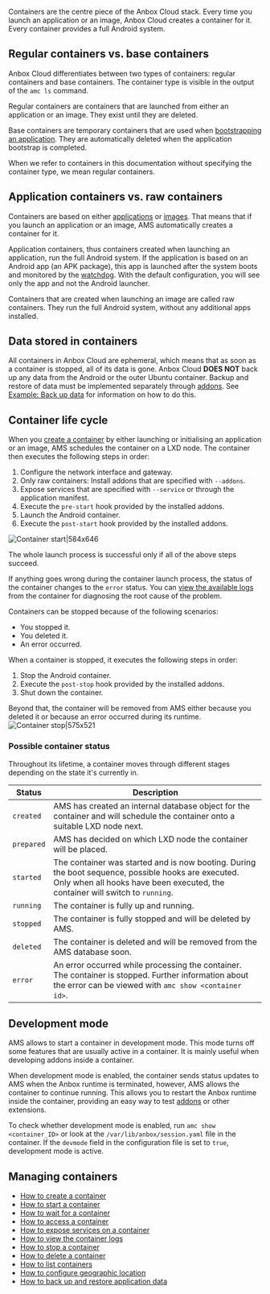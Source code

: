 Containers are the centre piece of the Anbox Cloud stack. Every time you launch an application or an image, Anbox Cloud creates a container for it. Every container provides a full Android system.

<a name="regular-vs-base"></a>
## Regular containers vs. base containers

Anbox Cloud differentiates between two types of containers: regular containers and base containers. The container type is visible in the output of the `amc ls` command.

Regular containers are containers that are launched from either an application or an image. They exist until they are deleted.

Base containers are temporary containers that are used when [bootstrapping an application](https://discourse.ubuntu.com/t/managing-applications/17760#bootstrap). They are automatically deleted when the application bootstrap is completed.

When we refer to containers in this documentation without specifying the container type, we mean regular containers.

<a name="application-vs-raw"></a>
## Application containers vs. raw containers

Containers are based on either [applications](https://discourse.ubuntu.com/t/managing-applications/17760) or [images](https://discourse.ubuntu.com/t/provided-images/24185). That means that if you launch an application or an image, AMS automatically creates a container for it.

Application containers, thus containers created when launching an application, run the full Android system. If the application is based on an Android app (an APK package), this app is launched after the system boots and monitored by the [watchdog](https://discourse.ubuntu.com/t/application-manifest/24197#watchdog). With the default configuration, you will see only the app and not the Android launcher.

Containers that are created when launching an image are called raw containers. They run the full Android system, without any additional apps installed.

## Data stored in containers

All containers in Anbox Cloud are ephemeral, which means that as soon as a container is stopped, all of its data is gone. Anbox Cloud **DOES NOT** back up any data from the Android or the outer Ubuntu container. Backup and restore of data must be implemented separately through [addons](https://discourse.ubuntu.com/t/addons/25293). See [Example: Back up data](https://discourse.ubuntu.com/t/example-back-up-data/25289) for information on how to do this.

## Container life cycle

When you [create a container](https://discourse.ubuntu.com/t/launch-a-container/24327) by either launching or initialising an application or an image, AMS schedules the container on a LXD node. The container then executes the following steps in order:

1. Configure the network interface and gateway.
1. Only raw containers: Install addons that are specified with `--addons`.
1. Expose services that are specified with `--service` or through the application manifest.
1. Execute the `pre-start` hook provided by the installed addons.
1. Launch the Android container.
1. Execute the `post-start` hook provided by the installed addons.

![Container start|584x646](https://assets.ubuntu.com/v1/230fd172-container_start.png)

The whole launch process is successful only if all of the above steps succeed.

If anything goes wrong during the container launch process, the status of the container changes to the `error` status. You can [view the available logs](https://discourse.ubuntu.com/t/view-the-container-logs/24329) from the container for diagnosing the root cause of the problem.

Containers can be stopped because of the following scenarios:

- You stopped it.
- You deleted it.
- An error occurred.

When a container is stopped, it executes the following steps in order:

1. Stop the Android container.
2. Execute the `post-stop` hook provided by the installed addons.
3. Shut down the container.

Beyond that, the container will be removed from AMS either because you deleted it or because an error occurred during its runtime.
![Container stop|575x521](https://assets.ubuntu.com/v1/0377512e-container_stop.png)

### Possible container status

Throughout its lifetime, a container moves through different stages depending on the state it's currently in.

Status            |  Description
----------------|------------
`created`     | AMS has created an internal database object for the container and will schedule the container onto a suitable LXD node next.
`prepared` | AMS has decided on which LXD node the container will be placed.
`started` | The container was started and is now booting. During the boot sequence, possible hooks are executed. Only when all hooks have been executed, the container will switch to `running`.
`running` | The container is fully up and running.
`stopped` | The container is fully stopped and will be deleted by AMS.
`deleted` | The container is deleted and will be removed from the AMS database soon.
`error` | An error occurred while processing the container. The container is stopped. Further information about the error can be viewed with `amc show <container id>`.

<a name="dev-mode"></a>
## Development mode

AMS allows to start a container in development mode. This mode turns off some features that are usually active in a container. It is mainly useful when developing addons inside a container.

When development mode is enabled, the container sends status updates to AMS when the Anbox runtime is terminated, however, AMS allows the container to continue running. This allows you to restart the Anbox runtime inside the container, providing an easy way to test [addons](https://discourse.ubuntu.com/t/addons/25293) or other extensions.

To check whether development mode is enabled, run `amc show <container_ID>` or look at the `/var/lib/anbox/session.yaml` file in the container. If the `devmode` field in the configuration file is set to `true`, development mode is active.

## Managing containers

 * [How to create a container](https://discourse.ubuntu.com/t/launch-a-container/24327)
 * [How to start a container](https://discourse.ubuntu.com/t/how-to-start-a-container/33924)
 * [How to wait for a container](https://discourse.ubuntu.com/t/wait-for-a-container/24330)
 * [How to access a container](https://discourse.ubuntu.com/t/access-containers-remotely/17772)
 * [How to expose services on a container](https://discourse.ubuntu.com/t/expose-services-on-a-container/24326)
 * [How to view the container logs](https://discourse.ubuntu.com/t/view-the-container-logs/24329)
 * [How to stop a container](https://discourse.ubuntu.com/t/how-to-stop-a-container/33925)
 * [How to delete a container](https://discourse.ubuntu.com/t/delete-a-container/24325)
 * [How to list containers](https://discourse.ubuntu.com/t/list-containers/24328)
 * [How to configure geographic location](https://discourse.ubuntu.com/t/usecase-container-configuration/17782)
 * [How to back up and restore application data](https://discourse.ubuntu.com/t/back-up-and-restore-application-data/24183)
